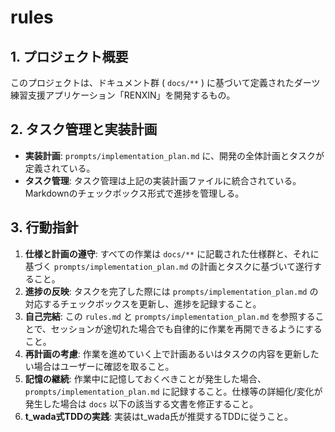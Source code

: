 # rules
## 1. プロジェクト概要

このプロジェクトは、ドキュメント群 ( `docs/**` ) に基づいて定義されたダーツ練習支援アプリケーション「RENXIN」を開発するもの。

## 2. タスク管理と実装計画

- **実装計画**: `prompts/implementation_plan.md` に、開発の全体計画とタスクが定義されている。
- **タスク管理**: タスク管理は上記の実装計画ファイルに統合されている。Markdownのチェックボックス形式で進捗を管理しる。

## 3. 行動指針

1.  **仕様と計画の遵守**: すべての作業は `docs/**` に記載された仕様群と、それに基づく `prompts/implementation_plan.md` の計画とタスクに基づいて遂行すること。
2.  **進捗の反映**: タスクを完了した際には `prompts/implementation_plan.md` の対応するチェックボックスを更新し、進捗を記録すること。
3.  **自己完結**: この `rules.md` と `prompts/implementation_plan.md` を参照することで、セッションが途切れた場合でも自律的に作業を再開できるようにすること。
4.  **再計画の考慮**: 作業を進めていく上で計画あるいはタスクの内容を更新したい場合はユーザーに確認を取ること。
5.  **記憶の継続**: 作業中に記憶しておくべきことが発生した場合、 `prompts/implementation_plan.md` に記録すること。仕様等の詳細化/変化が発生した場合は `docs` 以下の該当する文書を修正すること。
6.  **t_wada式TDDの実践**: 実装はt_wada氏が推奨するTDDに従うこと。
